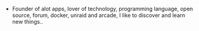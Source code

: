 - Founder of alot apps, lover of technology, programming language, open source, forum, docker, unraid and arcade, I like to discover and learn new things..
  <br>
































































































































































































































































































